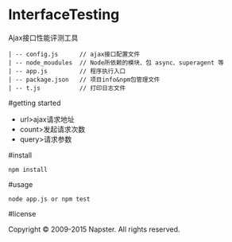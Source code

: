 # InterfaceTesting
Ajax接口性能评测工具

    | -- config.js      // ajax接口配置文件  
    | -- node_moudules  // Node所依赖的模块、包 async、superagent 等  
    | -- app.js         // 程序执行入口  
    | -- package.json   // 项目info&npm包管理文件  
    | -- t.js           // 打印日志文件  

#getting started
  
  
* url>ajax请求地址
* count>发起请求次数
* query>请求参数

#install

    npm install
  
#usage

    node app.js or npm test



#license

Copyright © 2009-2015 Napster. All rights reserved.